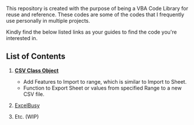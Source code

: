 This repository is created with the purpose of being a VBA Code Library for reuse and reference. 
These codes are some of the codes that I frequently use personally in multiple projects. 

Kindly find the below listed links as your guides to find the code you're interested in. 

## List of Contents
1. **[CSV Class Object](https://github.com/amirmirmirdan/Excel-VBA/blob/main/CSV%20Class%20Object/Excel%20VBA%20-%20CSV%20Class%20Object.md#class-object)**
    - Add Features to Import to range, which is similar to Import to Sheet.
    - Function to Export Sheet or values from specified Range to a new CSV file.
  
2. [ExcelBusy](Frequent_USed.md)
3. Etc. (WIP)
